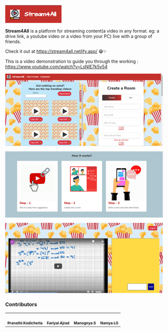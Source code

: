 ![Image](src/assets/logo.jpg)

**Stream4All** is a platform for streaming content(a video in any format. eg: a drive link, a youtube video or a video from your PC) live with a group of friends.

Check it out at https://stream4all.netlify.app/ 😁✨

This is a video demonstration to guide you through the working : https://www.youtube.com/watch?v=LsNlE7k5v54

![Image](src/assets/landing.png)

![Image](src/assets/script.PNG)

![Image](src/assets/theatre.PNG)


### Contributors

<table>
  <tr>
     <td align="center"><a href="https://github.com/Pranathi-star"><img src="https://avatars3.githubusercontent.com/u/52571012?s=400&u=1071c26859f6f48b811595ef718542538a04e8d5&v=4" width="100px;" alt=""/><br /><sub><b>Pranathi Kodicherla</b></sub></a></td>
      <td align="center"><a href="https://github.com/FaryalAjradh"><img src="https://avatars0.githubusercontent.com/u/19347415?s=400&v=4" width="100px;" alt=""/><br /><sub><b>Fariyal Ajrad</b></sub></a></td>
      <td align="center"><a href="https://github.com/Manognya5"><img src="https://avatars1.githubusercontent.com/u/73352576?s=400&v=4" width="100px;" alt=""/><br /><sub><b>Manognya S</b></sub></a></td>
      <td align="center"><a href="https://github.com/Namyalg"><img src="https://avatars0.githubusercontent.com/u/53875297?s=400&v=4" width="100px;" alt=""/><br /><sub><b>Namya LG</b></sub></a></td>
   
  </tr>
  </table>
